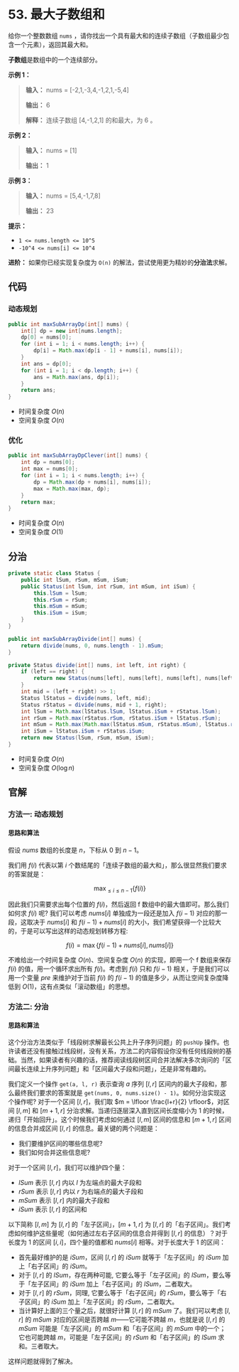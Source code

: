 # 53. 最大子数组和

给你一个整数数组 `nums` ，请你找出一个具有最大和的连续子数组（子数组最少包含一个元素），返回其最大和。

**子数组**是数组中的一个连续部分。

**示例 1：** 

> **输入：** nums = \[\-2,1,\-3,4,\-1,2,1,\-5,4]
>
> **输出：** 6
>
> **解释：** 连续子数组 \[4,\-1,2,1] 的和最大，为 6 。

**示例 2：** 

> **输入：** nums = \[1]
>
> **输出：** 1

**示例 3：** 

> **输入：** nums = \[5,4,\-1,7,8]
>
> **输出：** 23

**提示：** 

*   `1 <= nums.length <= 10^5`
*   `-10^4 <= nums[i] <= 10^4`

**进阶：** 如果你已经实现复杂度为 `O(n)` 的解法，尝试使用更为精妙的**分治法**求解。

## 代码

### 动态规划

```java
public int maxSubArrayDp(int[] nums) {
    int[] dp = new int[nums.length];
    dp[0] = nums[0];
    for (int i = 1; i < nums.length; i++) {
        dp[i] = Math.max(dp[i - 1] + nums[i], nums[i]);
    }
    int ans = dp[0];
    for (int i = 1; i < dp.length; i++) {
        ans = Math.max(ans, dp[i]);
    }
    return ans;
}
```

- 时间复杂度 $O(n)$
- 空间复杂度 $O(n)$

### 优化

```java
public int maxSubArrayDpClever(int[] nums) {
    int dp = nums[0];
    int max = nums[0];
    for (int i = 1; i < nums.length; i++) {
        dp = Math.max(dp + nums[i], nums[i]);
        max = Math.max(max, dp);
    }
    return max;
}
```

- 时间复杂度 $O(n)$
- 空间复杂度 $O(1)$

## 分治

```java
private static class Status {
    public int lSum, rSum, mSum, iSum;
    public Status(int lSum, int rSum, int mSum, int iSum) {
        this.lSum = lSum;
        this.rSum = rSum;
        this.mSum = mSum;
        this.iSum = iSum;
    }
}

public int maxSubArrayDivide(int[] nums) {
    return divide(nums, 0, nums.length - 1).mSum;
}

private Status divide(int[] nums, int left, int right) {
    if (left == right) {
        return new Status(nums[left], nums[left], nums[left], nums[left]);
    }
    int mid = (left + right) >> 1;
    Status lStatus = divide(nums, left, mid);
    Status rStatus = divide(nums, mid + 1, right);
    int lSum = Math.max(lStatus.lSum, lStatus.iSum + rStatus.lSum);
    int rSum = Math.max(rStatus.rSum, rStatus.iSum + lStatus.rSum);
    int mSum = Math.max(Math.max(lStatus.mSum, rStatus.mSum), lStatus.rSum + rStatus.lSum);
    int iSum = lStatus.iSum + rStatus.iSum;
    return new Status(lSum, rSum, mSum, iSum);
}
```

- 时间复杂度 $O(n)$
- 空间复杂度 $O(\log n)$

## 官解

### 方法一: 动态规划

#### 思路和算法

假设 $nums$ 数组的长度是 $n$，下标从 0 到 $n-1$。

我们用 $f(i)$ 代表以第 $i$ 个数结尾的「连续子数组的最大和」，那么很显然我们要求的答案就是：

$$
\max_{\leq i \leq n-1} \lbrace f(i)\rbrace
$$

因此我们只需要求出每个位置的 $f(i)$，然后返回 f 数组中的最大值即可。那么我们如何求 $f(i)$ 呢? 我们可以考虑 $nums[i]$ 单独成为一段还是加入 $f(i-1)$ 对应的那一段，这取决于 $nums[i]$ 和 $f(i-1) + nums[i]$ 的大小，我们希望获得一个比较大的，于是可以写出这样的动态规划转移方程:

$$
f(i) = \max\{f(i-1 ) + nums[i], nums[i]\rbrace
$$

不难给出一个时间复杂度 $O(n)$、空间复杂度 $O(n)$ 的实现，即用一个 f 数组来保存 $f(i)$ 的值，用一个循环求出所有 $f(i)$。考虑到 $f(i)$ 只和 $f(i-1)$ 相关，于是我们可以用一个变量 $pre$ 来维护对于当前 $f(i)$ 的 $f(i-1)$ 的值是多少，从而让空间复杂度降低到 $O(1)$，这有点类似「滚动数组」的思想。

### 方法二: 分治

#### 思路和算法

这个分治方法类似于「线段树求解最长公共上升子序列问题」的 `pushUp` 操作。也许读者还没有接触过线段树，没有关系，方法二的内容假设你没有任何线段树的基础。当然，如果读者有兴趣的话，推荐阅读线段树区间合并法解决多次询问的「区间最长连续上升序列问题」和「区间最大子段和问题」，还是非常有趣的。

我们定义一个操作 `get(a, l, r)` 表示查询 $a$ 序列 $[l, r]$ 区间内的最大子段和，那么最终我们要求的答案就是 `get(nums, 0, nums.size() - 1)`。如何分治实现这个操作呢? 对于一个区间 $[l, r]$，我们取 $m = \lfloor \frac{l+r}{2} \rfloor$，对区间 $[l, m]$ 和 $[m+1, r]$ 分治求解。当递归逐层深入直到区间长度缩小为 1 的时候，递归「开始回升」。这个时候我们考虑如何通过 $[l, m]$ 区间的信息和 $[m+1, r]$ 区间的信息合并成区间 $[l, r]$ 的信息。最关键的两个问题是：

- 我们要维护区间的哪些信息呢?
- 我们如何合并这些信息呢?

对于一个区间 $[l, r]$，我们可以维护四个量：

- $lSum$ 表示 $[l, r]$ 内以 $l$ 为左端点的最大子段和
- $rSum$ 表示 $[l, r]$ 内以 $r$ 为右端点的最大子段和
- $mSum$ 表示 $[l, r]$ 内的最大子段和
- $iSum$ 表示 $[l, r]$ 的区间和

以下简称 $[l, m]$ 为 $[l, r]$ 的「左子区间」，$[m+1, r]$ 为 $[l, r]$ 的「右子区间」。我们考虑如何维护这些量呢（如何通过左右子区间的信息合并得到 $[l, r]$ 的信息）？对于长度为 1 的区间 $[i, i]$，四个量的值都和 $nums[i]$ 相等。对于长度大于 1 的区间：

- 首先最好维护的是 $iSum$，区间 $[l, r]$ 的 $iSum$ 就等于「左子区间」的 $iSum$ 加上「右子区间」的 $iSum$。
- 对于 $[l, r]$ 的 $lSum$，存在两种可能, 它要么等于「左子区间」的 $lSum$，要么等于「左子区间」的 $iSum$ 加上「右子区间」的 $lSum$，二者取大。
- 对于 $[l, r]$ 的 $rSum$，同理, 它要么等于「右子区间」的 $rSum$，要么等于「右子区间」的 $iSum$ 加上「左子区间」的 $rSum$，二者取大。
- 当计算好上面的三个量之后，就很好计算 $[l, r]$ 的 $mSum$ 了。我们可以考虑 $[l, r]$ 的 $mSum$ 对应的区间是否跨越 $m$——它可能不跨越 $m$，也就是说 $[l, r]$ 的 $mSum$ 可能是「左子区间」的 $mSum$ 和「右子区间」的 $mSum$ 中的一个；它也可能跨越 $m$，可能是「左子区间」的 $rSum$ 和「右子区间」的 $lSum$ 求和。三者取大。

这样问题就得到了解决。